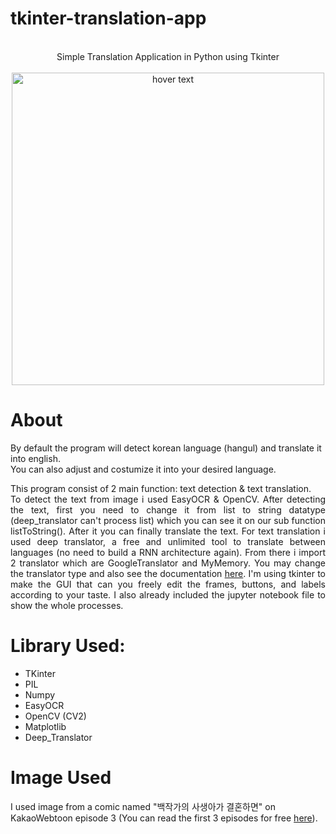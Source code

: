 # tkinter-translation-app

<p align="center">
  <br> Simple Translation Application in Python using Tkinter <br><br>
  <img src="https://user-images.githubusercontent.com/80552425/174131604-437ccc50-fab0-445d-a567-6957098ac2a1.jpg" width="500" title="hover text">
</p>

# About

By default the program will detect korean language (hangul) and translate it into english.
<br> You can also adjust and costumize it into your desired language.

<p align="justify">This program consist of 2 main function: text detection & text translation. 
<br> To detect the text from image i used EasyOCR & OpenCV. 
  After detecting the text, first you need to change it from list to string datatype (deep_translator can't process list) which you can see it on our sub function listToString(). After it you can finally translate the text. 
  For text translation i used deep translator, a free and unlimited tool to translate between languages (no need to build a RNN architecture again). 
  From there i import 2 translator which are GoogleTranslator and MyMemory. 
  You may change the translator type and also see the documentation <a href="https://pypi.org/project/deep-translator">here</a>. 
  I'm using tkinter to make the GUI that can you freely edit the frames, buttons, and labels according to your taste. I also already included the jupyter notebook file to show the whole processes.</p>


# Library Used:
- TKinter
- PIL
- Numpy
- EasyOCR
- OpenCV (CV2)
- Matplotlib
- Deep_Translator

# Image Used
I used image from a comic named "백작가의 사생아가 결혼하면" on KakaoWebtoon episode 3 (You can read the first 3 episodes for free <a href="https://webtoon.kakao.com/content/%EB%B0%B1%EC%9E%91%EA%B0%80%EC%9D%98-%EC%82%AC%EC%83%9D%EC%95%84%EA%B0%80-%EA%B2%B0%ED%98%BC%ED%95%98%EB%A9%B4/2824">here</a>).
